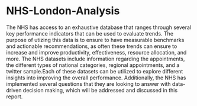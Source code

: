 # NHS-London-Analysis
The NHS has access to an exhaustive database that ranges through several key 
performance indicators that can be used to evaluate trends. The purpose of utizing this 
data is to ensure to have measurable benchmarks and actionable recommendations, as 
often these trends can ensure to increase and improve productivity, effectiveness, 
resource allocation, and more. The NHS datasets include information regarding the 
appointments, the different types of national categories, regional appointments, and a 
twitter sample.Each of these datasets can be utilized to explore different insights into 
improving the overall performance. Additionally, the NHS has implemented several 
questions that they are looking to answer with data-driven decision making, which will 
be addressed and discussed in this report. 
